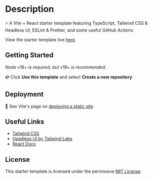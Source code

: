 # Description

⚡ A Vite + React starter template featuring TypeScript, Tailwind CSS & Headless UI, ESLint & Prettier, and some useful GitHub Actions.

View the starter template live [here](https://moovite.onrender.com).

## Getting Started

_Node v16+ is required, but v18+ is recommended._

💿 Click **Use this template** and select **Create a new repository**.

## Deployment

🚀 See Vite's page on [deploying a static site](https://vitejs.dev/guide/static-deploy.html)

## Useful Links

- [Tailwind CSS](https://tailwindcss.com/docs/installation)
- [Headless UI by Tailwind Labs](https://headlessui.com/)
- [React Docs](https://beta.reactjs.org/)

## License

This starter template is licensed under the permissive [MIT License](https://github.com/mooship/mooship-vite/blob/main/LICENSE).
